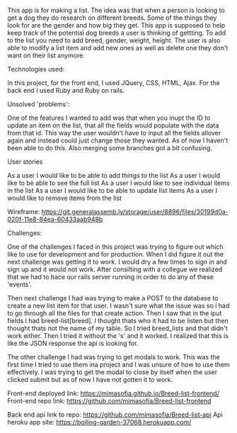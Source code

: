 This app is for making a list. The idea was that when a person is looking to get a dog they do research on different breeds. Some of the things they look for are the gender and how big they get. This app is supposed to help keep track of the potential dog breeds a user is thinking of gettting. To add to the list you need to add breed, gender, weight, height. The user is also able to modify a list item and add new ones as well as delete one they don't want on their list anymore.

Technologies used:

In this project, for the front end, I used JQuery, CSS, HTML, Ajax. For the back end I used Ruby and Ruby on rails.

Unsolved 'problems':

One of the features I wanted to add was that when you inupt the ID to update an item on the list, that all the fields would populate with the data from that id. This way the user wouldn't have to input all the fields allover again and instead could just change those they wanted. As of now I haven't been able to do this. Also merging some branches got a bit confusing.

User stories

As a user I would like to be able to add things to the list
As a user I would like to be able to see the full list
As a user I would like to see individual items in the list
As a user I would like to be able to update list items
As a user I would like to remove items from the list

Wireframe: https://git.generalassemb.ly/storage/user/8896/files/30199d0a-020f-11e8-84ea-60433aab948b

Challenges:

One of the challenges I faced in this project was trying to figure out which like to use for development and for production. When I did figure it out the next challenge was getting it to work. I would dry a few times to sign in and sign up and it would not work. After consilting with a collegue we realized that we had to hace our rails server running in order to do any of these 'events'.

Then next challenge I had was trying to make a POST to the database to create a new list item for that user. I wasn't sure what the issue was so i had to go through all the files for that create action. Then I saw that in the iput fields I had breed-list[breed]. I thought thats who it had to be listen but then thought thats not the name of my table. So I tried breed_lists and that didn't work either. Then I tried it without the 's' and it worked. I realized that this is like the JSON response the api is looking for.

The other challenge I had was trying to get modals to work. This was the first time I tried to use them ina project and I was unsure of how to use them effectively. I was trying to get the modal to close by itself when the user clicked submit but as of now I have not gotten it to work.

Front-end deployed link: https://mimasofia.github.io/Breed-list-frontend/
Front-end repo link: https://github.com/mimasofia/Breed-list-frontend

Back end api link to repo: https://github.com/mimasofia/Breed-list-api
Api heroku app site: https://boiling-garden-37068.herokuapp.com/
